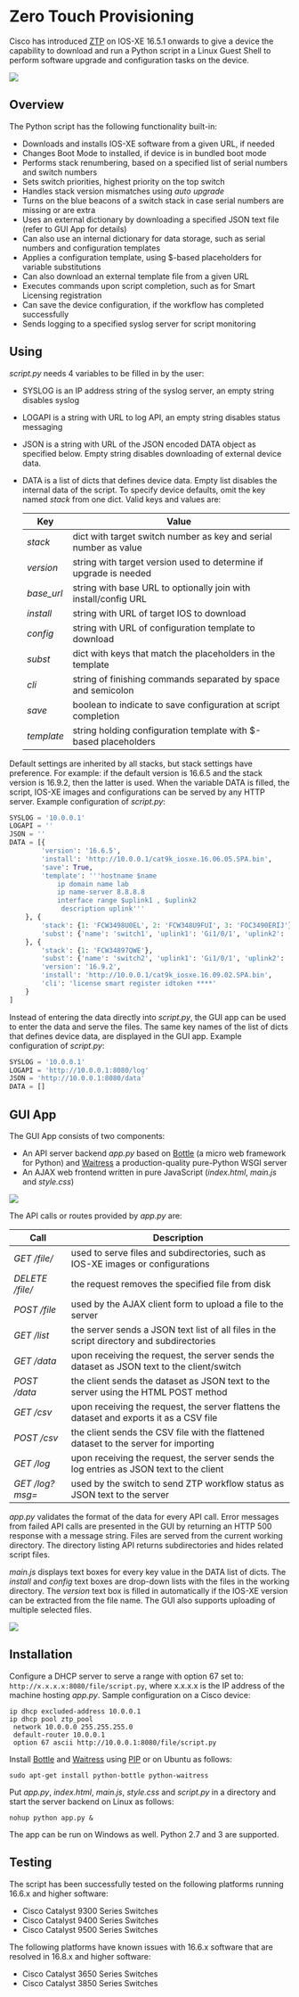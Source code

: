 # Zero Touch Provisioning

Cisco has introduced [ZTP](https://www.cisco.com/c/en/us/td/docs/ios-xml/ios/prog/configuration/169/b_169_programmability_cg/zero_touch_provisioning.html) on IOS-XE 16.5.1 onwards to give a device the capability to download and run a Python script in a Linux Guest Shell to perform software upgrade and configuration tasks on the device.

![](media/ztp.png)

## Overview

The Python script has the following functionality built-in:
- Downloads and installs IOS-XE software from a given URL, if needed
- Changes Boot Mode to installed, if device is in bundled boot mode
- Performs stack renumbering, based on a specified list of serial numbers and switch numbers
- Sets switch priorities, highest priority on the top switch
- Handles stack version mismatches using *auto upgrade*
- Turns on the blue beacons of a switch stack in case serial numbers are missing or are extra
- Uses an external dictionary by downloading a specified JSON text file (refer to GUI App for details)
- Can also use an internal dictionary for data storage, such as serial numbers and configuration templates
- Applies a configuration template, using $-based placeholders for variable substitutions
- Can also download an external template file from a given URL
- Executes commands upon script completion, such as for Smart Licensing registration
- Can save the device configuration, if the workflow has completed successfully
- Sends logging to a specified syslog server for script monitoring

## Using

*script.py* needs 4 variables to be filled in by the user:
- SYSLOG is an IP address string of the syslog server, an empty string disables syslog
- LOGAPI is a string with URL to log API, an empty string disables status messaging
- JSON is a string with URL of the JSON encoded DATA object as specified below. Empty string disables downloading of external device data.
- DATA is a list of dicts that defines device data. Empty list disables the internal data of the script. To specify device defaults, omit the key named *stack* from one dict. Valid keys and values are:

  Key | Value
  --- | ---
  *stack* | dict with target switch number as key and serial number as value
  *version* | string with target version used to determine if upgrade is needed
  *base_url* | string with base URL to optionally join with install/config URL
  *install* | string with URL of target IOS to download
  *config* | string with URL of configuration template to download
  *subst* | dict with keys that match the placeholders in the template
  *cli* | string of finishing commands separated by space and semicolon
  *save* | boolean to indicate to save configuration at script completion
  *template* | string holding configuration template with $-based placeholders

Default settings are inherited by all stacks, but stack settings have preference. For example: if the default version is 16.6.5 and the stack version is 16.9.2, then the latter is used. When the variable DATA is filled, the script, IOS-XE images and configurations can be served by any HTTP server. Example configuration of *script.py*:

```python
SYSLOG = '10.0.0.1'
LOGAPI = ''
JSON = ''
DATA = [{
        'version': '16.6.5',
        'install': 'http://10.0.0.1/cat9k_iosxe.16.06.05.SPA.bin',
        'save': True,
        'template': '''hostname $name
            ip domain name lab
            ip name-server 8.8.8.8
            interface range $uplink1 , $uplink2
             description uplink'''
    }, {
        'stack': {1: 'FCW3498U0EL', 2: 'FCW348U9FUI', 3: 'FOC3490ERIJ'},
        'subst': {'name': 'switch1', 'uplink1': 'Gi1/0/1', 'uplink2': 'Gi2/0/1'}
    }, {
        'stack': {1: 'FCW34897QWE'},
        'subst': {'name': 'switch2', 'uplink1': 'Gi1/0/1', 'uplink2': 'Gi1/0/2'},
        'version': '16.9.2',
        'install': 'http://10.0.0.1/cat9k_iosxe.16.09.02.SPA.bin',
        'cli': 'license smart register idtoken ****'
    }
]
```

Instead of entering the data directly into *script.py*, the GUI app can be used to enter the data and serve the files. The same key names of the list of dicts that defines device data, are displayed in the GUI app. Example configuration of *script.py*:

```python
SYSLOG = '10.0.0.1'
LOGAPI = 'http://10.0.0.1:8080/log'
JSON = 'http://10.0.0.1:8080/data'
DATA = []
```

## GUI App

The GUI App consists of two components:
- An API server backend *app.py* based on [Bottle](http://bottlepy.org/) (a micro web framework for Python) and [Waitress](http://waitress.readthedocs.io/) a production-quality pure-Python WSGI server
- An AJAX web frontend written in pure JavaScript (*index.html*, *main.js* and *style.css*)

![](media/api.png)

The API calls or routes provided by *app.py* are:

Call | Description
--- | ---
*GET /file/<name>* | used to serve files and subdirectories, such as IOS-XE images or configurations
*DELETE /file/<name>* | the request removes the specified file from disk
*POST /file* | used by the AJAX client form to upload a file to the server 
*GET /list* | the server sends a JSON text list of all files in the script directory and subdirectories 
*GET /data* | upon receiving the request, the server sends the dataset as JSON text to the client/switch
*POST /data* | the client sends the dataset as JSON text to the server using the HTML POST method
*GET /csv* | upon receiving the request, the server flattens the dataset and exports it as a CSV file
*POST /csv* | the client sends the CSV file with the flattened dataset to the server for importing
*GET /log* | upon receiving the request, the server sends the log entries as JSON text to the client
*GET /log?msg=<status>* | used by the switch to send ZTP workflow status as JSON text to the server

*app.py* validates the format of the data for every API call. Error messages from failed API calls are presented in the GUI by returning an HTTP 500 response with a message string. Files are served from the current working directory. The directory listing API returns subdirectories and hides related script files.

*main.js* displays text boxes for every key value in the DATA list of dicts. The *install* and *config* text boxes are drop-down lists with the files in the working directory. The *version* text box is filled in automatically if the IOS-XE version can be extracted from the file name. The GUI also supports uploading of multiple selected files.

![](media/gui.png)

## Installation

Configure a DHCP server to serve a range with option 67 set to: `http://x.x.x.x:8080/file/script.py`, where x.x.x.x is the IP address of the machine hosting *app.py*. Sample configuration on a Cisco device:
```
ip dhcp excluded-address 10.0.0.1
ip dhcp pool ztp_pool
 network 10.0.0.0 255.255.255.0
 default-router 10.0.0.1
 option 67 ascii http://10.0.0.1:8080/file/script.py
```

Install [Bottle](https://pypi.org/project/bottle/) and [Waitress](https://pypi.org/project/waitress/) using [PIP](https://pypi.org/project/pip/) or on Ubuntu as follows:

`sudo apt-get install python-bottle python-waitress`

Put *app.py*, *index.html*, *main.js*, *style.css* and *script.py* in a directory and start the server backend on Linux as follows:

`nohup python app.py &`

The app can be run on Windows as well. Python 2.7 and 3 are supported.

## Testing

The script has been successfully tested on the following platforms running 16.6.x and higher software:
- Cisco Catalyst 9300 Series Switches
- Cisco Catalyst 9400 Series Switches
- Cisco Catalyst 9500 Series Switches

The following platforms have known issues with 16.6.x software that are resolved in 16.8.x and higher software:
- Cisco Catalyst 3650 Series Switches
- Cisco Catalyst 3850 Series Switches
